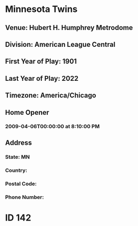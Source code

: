# Minnesota Twins
## Venue: Hubert H. Humphrey Metrodome
## Division: American League Central
## First Year of Play: 1901
## Last Year of Play: 2022
## Timezone: America/Chicago
## Home Opener
### 2009-04-06T00:00:00 at 8:10:00 PM
## Address
### 
### State: MN
### Country: 
### Postal Code: 
### Phone Number: 
# ID 142